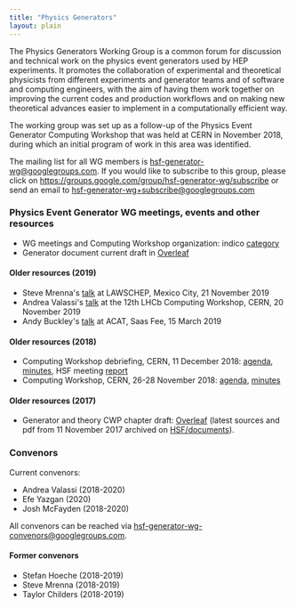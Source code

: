 ```yaml
---
title: "Physics Generators"
layout: plain
---
```


The Physics Generators Working Group is a common forum for discussion and
technical work on the physics event generators used by HEP experiments.
It promotes the collaboration of experimental and theoretical physicists
from different experiments and generator teams and of software and computing
engineers, with the aim of having them work together on improving the current
codes and production workflows and on making new theoretical advances
easier to implement in a computationally efficient way.

The working group was set up as a follow-up of the Physics Event Generator
Computing Workshop that was held at CERN in November 2018, during which
an initial program of work in this area was identified.

The mailing list for all WG members is <hsf-generator-wg@googlegroups.com>.
If you would like to subscribe to this group,
please click on <https://groups.google.com/group/hsf-generator-wg/subscribe>
or send an email to [hsf-generator-wg+subscribe@googlegroups.com](mailto:hsf-generator-wg+subscribe@googlegroups.com)

### Physics Event Generator WG meetings, events and other resources

- WG meetings and Computing Workshop organization:
indico [category](https://indico.cern.ch/category/8460)
- Generator document current draft
in [Overleaf](https://www.overleaf.com/1326158343ftxgrxxcspxg)

#### Older resources (2019)

- Steve Mrenna's [talk](https://indico.cern.ch/event/813325/contributions/3603456)
at LAWSCHEP, Mexico City, 21 November 2019
- Andrea Valassi's [talk](https://indico.cern.ch/event/831054/contributions/3647475/attachments/1948111/3232656/20191120-LHCb-HSFgenerators-v3.pdf)
at the 12th LHCb Computing Workshop, CERN, 20 November 2019
- Andy Buckley's [talk](https://indico.cern.ch/event/708041/contributions/3308937) 
at ACAT, Saas Fee, 15 March 2019

#### Older resources (2018)

- Computing Workshop debriefing, CERN, 11 December 2018:
[agenda](https://indico.cern.ch/event/778521),
[minutes](/organization/2018/12/11/generators.html),
HSF meeting [report](/organization/2018/12/13/coordination.html)
- Computing Workshop, CERN, 26-28 November 2018: 
[agenda](https://indico.cern.ch/event/751693),
[minutes](/organization/2018/11/26/generators.html)

#### Older resources (2017)

- Generator and theory CWP chapter draft:
[Overleaf](https://www.overleaf.com/read/wyyybnvxyfyn)
(latest sources and pdf from 11 November 2017 archived
on [HSF/documents](https://github.com/HSF/documents/tree/master/CWP/papers/HSF-CWP-2017-11_generators)).

### Convenors

Current convenors: 
- Andrea Valassi (2018-2020)
- Efe Yazgan (2020)
- Josh McFayden (2018-2020)

All convenors can be reached via <hsf-generator-wg-convenors@googlegroups.com>.

#### Former convenors

- Stefan Hoeche (2018-2019)
- Steve Mrenna (2018-2019)
- Taylor Childers (2018-2019)
